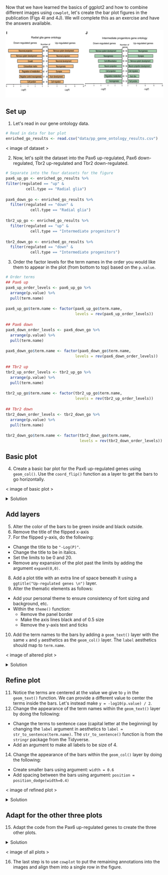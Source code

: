 Now that we have learned the basics of ggplot2 and how to combine different images using `cowplot`, let's create the bar plot figures in the publication (Figs 4I and 4J). We will complete this as an exercise and have the answers available.


<p align="center">
<img src="../img/fig4IJ.png" width="700">
</p>

## Set up
1. Let's read in our gene ontology data.

  ```r
  # Read in data for bar plot
  enriched_go_results <- read.csv("data/pp_gene_ontology_results.csv")
  ```
  < image of dataset >
  
2. Now, let's split the dataset into the Pax6 up-regulated, Pax6 down-regulated, Tbr2 up-regulated and Tbr2 down-regulated.
  
  ```r
  # Separate into the four datasets for the figure
  pax6_up_go <- enriched_go_results %>%
  filter(regulated == "up" & 
           cell.type == "Radial glia")

  pax6_down_go <- enriched_go_results %>%
    filter(regulated == "down" & 
             cell.type == "Radial glia")

  tbr2_up_go <- enriched_go_results %>%
    filter(regulated == "up" & 
             cell.type == "Intermediate progenitors")

  tbr2_down_go <- enriched_go_results %>%
    filter(regulated == "down" & 
             cell.type == "Intermediate progenitors")
  ```

3. Order the factor levels for the term names in the order you would like them to appear in the plot (from bottom to top) based on the `p.value`.

  ```r
  # Order terms
  ## Pax6 up
  pax6_up_order_levels <- pax6_up_go %>%
    arrange(p.value) %>%
    pull(term.name)

  pax6_up_go$term.name <- factor(pax6_up_go$term.name, 
                                 levels = rev(pax6_up_order_levels))
                                 
  ## Pax6 down
  pax6_down_order_levels <- pax6_down_go %>%
    arrange(p.value) %>%
    pull(term.name)

  pax6_down_go$term.name <- factor(pax6_down_go$term.name, 
                                 levels = rev(pax6_down_order_levels)) 
                                 
  ## Tbr2 up
  tbr2_up_order_levels <- tbr2_up_go %>%
    arrange(p.value) %>%
    pull(term.name)

  tbr2_up_go$term.name <- factor(tbr2_up_go$term.name, 
                                 levels = rev(tbr2_up_order_levels))       
                                 
  ## Tbr2 down
  tbr2_down_order_levels <- tbr2_down_go %>%
    arrange(p.value) %>%
    pull(term.name)

  tbr2_down_go$term.name <- factor(tbr2_down_go$term.name, 
                                   levels = rev(tbr2_down_order_levels))                                  
  ```

## Basic plot

4. Create a basic bar plot for the Pax6 up-regulated genes using `geom_col()`. Use the `coord_flip()` function as a layer to get the bars to go horizontally.

  < image of basic plot >

<details>
  <summary>Solution</summary>
  
 <p><pre>
  # Create the base of the bar plot
  ggplot(pax6_up_go) +
    geom_col(aes(x = term.name, 
                 y = -log10(p.value))) + 
    coord_flip()
  </pre></p>
  
</details>
  

## Add layers

5. Alter the color of the bars to be green inside and black outside.
6. Remove the title of the flipped x-axis
7. For the flipped y-axis, do the following:
  - Change the title to be `"-Log(P)"`.
  - Change the title to be in italics.
  - Set the limits to be 0 and 20.
  - Remove any expansion of the plot past the limits by adding the argument `expand(0,0)`.
8. Add a plot title with an extra line of space beneath it using a `ggtitle("Up-regulated genes \n")` layer.
9. Alter the thematic elements as follows:
  - Add your personal theme to ensure consistency of font sizing and background, etc.
  - Within the `theme()` function:
    - Remove the panel border
    - Make the axis lines black and of 0.5 size
    - Remove the y-axis text and ticks
10. Add the term names to the bars by adding a `geom_text()` layer with the same `x` and `y` aesthetics as the `geom_col()` layer. The `label` aesthetics should map to `term.name`.
  
  < image of altered plot >

<details>
  <summary>Solution</summary>
  
 <p><pre>
  ggplot(pax6_up_go) +
  geom_col(aes(x = term.name, 
               y = -log10(p.value)), 
           fill = "peachpuff", 
           color = "black") + 
  coord_flip() +
  scale_x_discrete(name = "") +
  scale_y_continuous(name = "-log(P)", 
                     limits = c(0, 20),
                     expand = c(0, 0)) +
  ggtitle("Up-regulated genes \n") +
  personal_theme() +
  theme(panel.border = element_blank(),
        axis.line = element_line(color = 'black', size = 0.5),
        axis.text.y = element_blank(),
        axis.ticks.y = element_blank()) +
  geom_text(aes(x = term.name,
                y = -log10(p.value),
                label = term.name,
                size = 4))
  </pre></p>
  
</details>
  

## Refine plot

11. Notice the terms are centered at the value we give to `y` in the `geom_text()` function. We can provide a different value to center the terms inside the bars. Let's instead make `y = -log10(p.value) / 2`.
12. Change the appearance of the term names within the `geom_text()` layer by doing the following:
  - Change the terms to sentence case (capital letter at the beginning) by changing the `label` argument in aesthetics to `label = str_to_sentence(term.name)`. The `str_to_sentence()` function is from the `stringr` package from the Tidyverse.
  - Add an argument to make all labels to be size of 4.
14. Change the appearance of the bars within the `geom_col()` layer by doing the following:
  - Create smaller bars using argument: `width = 0.6`
  - Add spacing between the bars using argument: `position = position_dodge(width=0.4)`

  < image of refined plot >
  
<details>
  <summary>Solution</summary>
  
 <p><pre>
  ggplot(pax6_up_go) +
    geom_col(aes(x = term.name, 
                 y = -log10(p.value)), 
             fill = "peachpuff", 
             color = "black",
             width=0.6, 
             position = position_dodge(width=0.4)) + 
    coord_flip() +
    scale_x_discrete(name = "") +
    scale_y_continuous(name = "-Log(P)", 
                       limits = c(0, 20),
                       expand = c(0, 0)) +
    ggtitle("Up-regulated genes \n") +
    personal_theme() +
    theme(panel.border = element_blank(),
          axis.line = element_line(color = 'black', size = 0.5),
          axis.text.y = element_blank(),
          axis.ticks.y = element_blank(),
          axis.title.x = element_text(face = "italic")) +
    geom_text(aes(x = term.name,
                  y = -log10(p.value)/2,
                  label = str_to_sentence(term.name),
                  size = 4))
  </pre></p>
  
</details>

## Adapt for the other three plots

15. Adapt the code from the Pax6 up-regulated genes to create the three other plots.

<details>
  <summary>Solution</summary>
  
 <p><pre>
  # Pax6 down-regulated
  ggplot(pax6_down_go) +
    geom_col(aes(x = term.name, 
                 y = -log10(p.value)), 
             fill = "peachpuff", 
             color = "black",
             width=0.6, 
             position = position_dodge(width=0.4)) + 
    coord_flip() +
    scale_x_discrete(name = "") +
    scale_y_continuous(name = "-log(P)", 
                       limits = c(0, 10)) +
    scale_y_reverse(name = "-log(P)",
                    expand = c(0, 0),
                    breaks = c(0, 2, 4, 6, 8, 10)) +
    ggtitle("Down-regulated genes \n") +
    personal_theme() +
    theme(panel.border = element_blank(),
          axis.line.x = element_line(color = 'black', size = 0.5),
          axis.line.y.right = element_line(colour = 'black', size = 0.5),
          axis.text.y = element_blank(),
          axis.ticks.y = element_blank()) +
    geom_text(aes(x = term.name,
                  y = -log10(p.value)/2,
                  label = str_to_sentence(term.name),
                  size = 4))
                
  # Tbr2 up-regulated
  ggplot(tbr2_up_go) +
    geom_col(aes(x = term.name, 
                 y = -log10(p.value)), 
             fill = "darkseagreen", 
             color = "black",
             width=0.6, 
             position = position_dodge(width=0.4)) + 
    coord_flip() +
    scale_x_discrete(name = "") +
    scale_y_continuous(name = "-log(P)", 
                       limits = c(0, 20),
                       expand = c(0, 0)) +
    ggtitle("Up-regulated genes \n") +
    personal_theme() +
    theme(panel.border = element_blank(),
          axis.line = element_line(color = 'black', size = 0.5),
          axis.text.y = element_blank(),
          axis.ticks.y = element_blank()) +
    geom_text(aes(x = term.name,
                  y = -log10(p.value)/2,
                  label = str_to_sentence(term.name),
                  size = 4))
                
  # Tbr2 down-regulated
  ggplot(tbr2_down_go) +
    geom_col(aes(x = term.name, 
                 y = -log10(p.value)), 
             fill = "darkseagreen", 
             color = "black",
             width=0.6, position = position_dodge(width=0.4)) + 
    coord_flip() +
    scale_x_discrete(name = "",
                     position = "top") +
    scale_y_continuous(name = "-log(P)", 
                       limits = c(0, 20)) +
    scale_y_reverse(expand = c(0, 0)) +
    ggtitle("Down-regulated genes \n") +
    personal_theme() +
    theme(panel.border = element_blank(),
          axis.line.x = element_line(colour = 'black', size = 0.5),
          axis.line.y.right = element_line(colour = 'black', size = 0.5),
          axis.text.y = element_blank(),
          axis.ticks.y = element_blank()) +
    geom_text(aes(x = term.name,
                  y = -log10(p.value)/2,
                  label = str_to_title(term.name)),
              hjust = 0.5,
              vjust = 0.5,
              size = 4)
  </pre></p>
  
</details>
  
  < image of all plots >
  
16. The last step is to use `cowplot` to put the remaining annotations into the images and align them into a single row in the figure.
